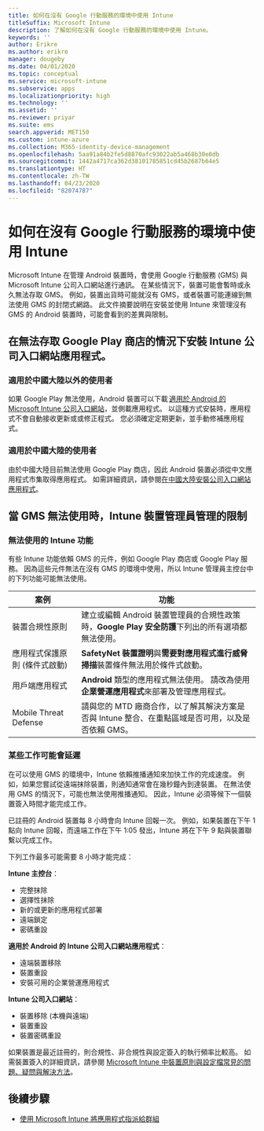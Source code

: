 ```yaml
---
title: 如何在沒有 Google 行動服務的環境中使用 Intune
titleSuffix: Microsoft Intune
description: 了解如何在沒有 Google 行動服務的環境中使用 Intune。
keywords: ''
author: Erikre
ms.author: erikre
manager: dougeby
ms.date: 04/01/2020
ms.topic: conceptual
ms.service: microsoft-intune
ms.subservice: apps
ms.localizationpriority: high
ms.technology: ''
ms.assetid: ''
ms.reviewer: priyar
ms.suite: ems
search.appverid: MET150
ms.custom: intune-azure
ms.collection: M365-identity-device-management
ms.openlocfilehash: 5aa91a84b2fe5d8870afc93022ab5a468b30e0db
ms.sourcegitcommit: 1442a4717ca362d38101785851cd45b2687b64e5
ms.translationtype: HT
ms.contentlocale: zh-TW
ms.lasthandoff: 04/23/2020
ms.locfileid: "82074787"
---
```

# <a name="how-to-use-intune-in-environments-without-google-mobile-services"></a>如何在沒有 Google 行動服務的環境中使用 Intune

Microsoft Intune 在管理 Android 裝置時，會使用 Google 行動服務 (GMS) 與 Microsoft Intune 公司入口網站進行通訊。 在某些情況下，裝置可能會暫時或永久無法存取 GMS。 例如，裝置出貨時可能就沒有 GMS，或者裝置可能連線到無法使用 GMS 的封閉式網路。 此文件摘要說明在安裝並使用 Intune 來管理沒有 GMS 的 Android 裝置時，可能會看到的差異與限制。

## <a name="install-the-intune-company-portal-app-without-access-to-the-google-play-store"></a>在無法存取 Google Play 商店的情況下安裝 Intune 公司入口網站應用程式。 

### <a name="for-users-outside-of-mainland-china"></a>適用於中國大陸以外的使用者 

如果 Google Play 無法使用，Android 裝置可以下載 [適用於 Android 的 Microsoft Intune 公司入口網站](https://www.microsoft.com/en-us/download/details.aspx?id=49140)，並側載應用程式。 以這種方式安裝時，應用程式不會自動接收更新或或修正程式。 您必須確定定期更新，並手動修補應用程式。 

### <a name="for-users-in-mainland-china"></a>適用於中國大陸的使用者 

由於中國大陸目前無法使用 Google Play 商店，因此 Android 裝置必須從中文應用程式市集取得應用程式。 如需詳細資訊，請參閱[在中國大陸安裝公司入口網站應用程式](../user-help/install-company-portal-android-china.md)。

## <a name="limitations-of-intune-device-administrator-management-when-gms-is-unavailable"></a>當 GMS 無法使用時，Intune 裝置管理員管理的限制 

### <a name="unavailable-intune-features"></a>無法使用的 Intune 功能

有些 Intune 功能依賴 GMS 的元件，例如 Google Play 商店或 Google Play 服務。 因為這些元件無法在沒有 GMS 的環境中使用，所以 Intune 管理員主控台中的下列功能可能無法使用。  

| 案例  | 功能  |
|-----------------------------------------------|--------------------------------------------------------------------------------------------------------------------------------------------------------------|
| 裝置合規性原則  | 建立或編輯 Android 裝置管理員的合規性政策時，**Google Play 安全防護**下列出的所有選項都無法使用。  |
| 應用程式保護原則 (條件式啟動)  | **SafetyNet 裝置證明**與**需要對應用程式進行威脅掃描**裝置條件無法用於條件式啟動。  |
| 用戶端應用程式  | **Android** 類型的應用程式無法使用。 請改為使用**企業營運應用程式**來部署及管理應用程式。  |
| Mobile Threat Defense  | 請與您的 MTD 廠商合作，以了解其解決方案是否與 Intune 整合、在重點區域是否可用，以及是否依賴 GMS。  |

### <a name="some-tasks-may-be-delayed"></a>某些工作可能會延遲 

在可以使用 GMS 的環境中，Intune 依賴推播通知來加快工作的完成速度。 例如，如果您嘗試從遠端抹除裝置，則通知通常會在幾秒鐘內到達裝置。 在無法使用 GMS 的情況下，可能也無法使用推播通知。 因此，Intune 必須等候下一個裝置簽入時間才能完成工作。  

已註冊的 Android 裝置每 8 小時會向 Intune 回報一次。 例如，如果裝置在下午 1 點向 Intune 回報，而遠端工作在下午 1:05 發出，Intune 將在下午 9 點與裝置聯繫以完成工作。 

下列工作最多可能需要 8 小時才能完成： 

**Intune 主控台**：
- 完整抹除
- 選擇性抹除
- 新的或更新的應用程式部署
- 遠端鎖定
- 密碼重設

**適用於 Android 的 Intune 公司入口網站應用程式**：
- 遠端裝置移除
- 裝置重設
- 安裝可用的企業營運應用程式

**Intune 公司入口網站**：
- 裝置移除 (本機與遠端)
- 裝置重設
- 裝置密碼重設

如果裝置是最近註冊的，則合規性、非合規性與設定簽入的執行頻率比較高。 如需裝置簽入的詳細資訊，請參閱 [Microsoft Intune 中裝置原則與設定檔常見的問題、疑問與解決方法](../configuration/device-profile-troubleshoot.md)。 

## <a name="next-steps"></a>後續步驟

- [使用 Microsoft Intune 將應用程式指派給群組](../apps/apps-deploy.md)
